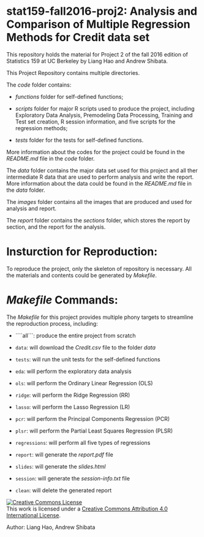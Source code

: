 # stat159-fall2016-proj2: Analysis and Comparison of Multiple Regression Methods for Credit data set

This repository holds the material for Project 2 of the fall 2016 edition of Statistics 159 at UC Berkeley by Liang Hao and Andrew Shibata.

This Project Repository contains multiple directories. 

The *code* folder contains:

* *functions* folder for self-defined functions;

* *scripts* folder for major R scripts used to produce the project, including Exploratory Data Analysis, Premodeling Data Processing, Training and Test set creation, R session information, and five scripts for the regression methods;

* *tests* folder for the tests for self-defined functions.

More information about the codes for the project could be found in the *README.md* file in the *code* folder.

The *data* folder contains the major data set used for this project and all ther intermediate R data that are used to perform analysis and write the report. More information about the data could be found in the *README.md* file in the *data* folder.

The *images* folder contains all the images that are produced and used for analysis and report.

The *report* folder contains the *sections* folder, which stores the report by section, and the report for the analysis.


# Insturction for Reproduction:

To reproduce the project, only the skeleton of repository is necessary. All the materials and contents could be generated by *Makefile*.

# *Makefile* Commands:

The *Makefile* for this project provides multiple phony targets to streamline the reproduction process, including:

* ````all```: produce the entire project from scratch

* ```data```: will download the *Credit.csv* file to the folder *data*

* ```tests```: will run the unit tests for the self-defined functions

* ```eda```: will perform the exploratory data analysis

* ```ols```: will perform the Ordinary Linear Regression (OLS)

* ```ridge```: will perform the Ridge Regression (RR)

* ```lasso```: will perform the Lasso Regression (LR)

* ```pcr```: will perform the Principal Components Regression (PCR)

* ```plsr```: will perform the Partial Least Squares Regression (PLSR)

* ```regressions```: will perform all five types of regressions

* ```report```: will generate the *report.pdf* file

* ```slides```: will generate the *slides.html*

* ```session```:  will generate the *session-info.txt* file

* ```clean```: will delete the generated report



<a rel="license" href="http://creativecommons.org/licenses/by/4.0/"><img alt="Creative Commons License" style="border-width:0" src="https://i.creativecommons.org/l/by/4.0/88x31.png" /></a><br />This work is licensed under a <a rel="license" href="http://creativecommons.org/licenses/by/4.0/">Creative Commons Attribution 4.0 International License</a>.

Author: Liang Hao, Andrew Shibata

